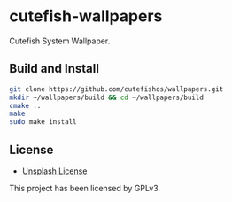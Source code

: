 # cutefish-wallpapers

Cutefish System Wallpaper. 

## Build and Install

```sh
git clone https://github.com/cutefishos/wallpapers.git
mkdir ~/wallpapers/build && cd ~/wallpapers/build
cmake ..
make
sudo make install
```

## License

* [Unsplash License](https://unsplash.com/license)

This project has been licensed by GPLv3.
